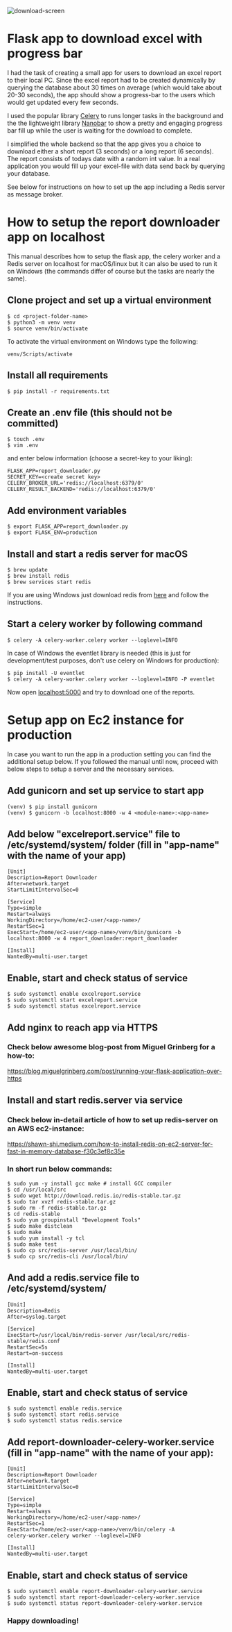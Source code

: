 ![download-screen](https://github.com/jphoga/flask-celery-excel-downloader/blob/main/download-long-report.gif?raw=true)


# Flask app to download excel with progress bar

I had the task of creating a small app for users to download an excel report to their local PC. Since the excel report had to be created dynamically by querying the database about 30 times on average (which would take about 20-30 seconds), the app should show a progress-bar to the users which would get updated every few seconds. 

I used the popular library [Celery](https://docs.celeryproject.org/en/stable/) to runs longer tasks in the background and the the lightweight library [Nanobar](https://nanobar.jacoborus.codes/) to show a pretty and engaging progress bar fill up while the user is waiting for the download to complete.  

I simplified the whole backend so that the app gives you a choice to download either a short report (3 seconds) or a long report (6 seconds). The report consists of todays date with a random int value. In a real application you would fill up your excel-file with data send back by querying your database. 

See below for instructions on how to set up the app including a Redis server as message broker. 

# How to setup the report downloader app on localhost

This manual describes how to setup the flask app, the celery worker and a Redis server on localhost for macOS/linux but it can also be used to run it on Windows (the commands differ of course but the tasks are nearly the same).

## Clone project and set up a virtual environment
	
	$ cd <project-folder-name>
	$ python3 -m venv venv
	$ source venv/bin/activate

To activate the virtual environment on Windows type the following:
	
	venv/Scripts/activate


## Install all requirements

	$ pip install -r requirements.txt

## Create an .env file (this should not be committed)
	
	$ touch .env
	$ vim .env

and enter below information (choose a secret-key to your liking):
	
	FLASK_APP=report_downloader.py
	SECRET_KEY=<create secret key> 
	CELERY_BROKER_URL='redis://localhost:6379/0'
	CELERY_RESULT_BACKEND='redis://localhost:6379/0'

## Add environment variables

	$ export FLASK_APP=report_downloader.py
	$ export FLASK_ENV=production

## Install and start a redis server for macOS

	$ brew update
	$ brew install redis
	$ brew services start redis
	
If you are using Windows just download redis from [here](https://github.com/microsoftarchive/redis/releases) and follow the instructions.

## Start a celery worker by following command
	
    $ celery -A celery-worker.celery worker --loglevel=INFO
    
In case of Windows the eventlet library is needed (this is just for development/test purposes, don't use celery on Windows for production):

	$ pip install -U eventlet
    $ celery -A celery-worker.celery worker --loglevel=INFO -P eventlet


Now open [localhost:5000](http://localhost:5000/) and try to download one of the reports.



# Setup app on Ec2 instance for production

In case you want to run the app in a production setting you can find the additional setup below.
If you followed the manual until now, proceed with below steps to setup a server and the necessary services.

## Add gunicorn and set up service to start app

	(venv) $ pip install gunicorn
	(venv) $ gunicorn -b localhost:8000 -w 4 <module-name>:<app-name>

## Add below "excelreport.service" file to /etc/systemd/system/ folder (fill in "app-name" with the name of your app)

	[Unit]
	Description=Report Downloader
	After=network.target
	StartLimitIntervalSec=0

	[Service]
	Type=simple
	Restart=always
	WorkingDirectory=/home/ec2-user/<app-name>/
	RestartSec=1
	ExecStart=/home/ec2-user/<app-name>/venv/bin/gunicorn -b  
	localhost:8000 -w 4 report_downloader:report_downloader

	[Install]
	WantedBy=multi-user.target

## Enable, start and check status of service

	$ sudo systemctl enable excelreport.service
	$ sudo systemctl start excelreport.service
	$ sudo systemctl status excelreport.service

## Add nginx to reach app via HTTPS
### Check below awesome blog-post from Miguel Grinberg for a how-to:
https://blog.miguelgrinberg.com/post/running-your-flask-application-over-https

## Install and start redis.server via service 
### Check below in-detail article of how to set up redis-server on an AWS ec2-instance:
https://shawn-shi.medium.com/how-to-install-redis-on-ec2-server-for-fast-in-memory-database-f30c3ef8c35e

### In short run below commands:

	$ sudo yum -y install gcc make # install GCC compiler
	$ cd /usr/local/src
	$ sudo wget http://download.redis.io/redis-stable.tar.gz
	$ sudo tar xvzf redis-stable.tar.gz
	$ sudo rm -f redis-stable.tar.gz
	$ cd redis-stable
	$ sudo yum groupinstall "Development Tools"
	$ sudo make distclean
	$ sudo make
	$ sudo yum install -y tcl
	$ sudo make test
	$ sudo cp src/redis-server /usr/local/bin/
	$ sudo cp src/redis-cli /usr/local/bin/

## And add a redis.service file to /etc/systemd/system/

	[Unit]
	Description=Redis
	After=syslog.target

	[Service]
	ExecStart=/usr/local/bin/redis-server /usr/local/src/redis-stable/redis.conf
	RestartSec=5s
	Restart=on-success

	[Install]
	WantedBy=multi-user.target
	
## Enable, start and check status of service

	$ sudo systemctl enable redis.service
	$ sudo systemctl start redis.service
	$ sudo systemctl status redis.service

## Add report-downloader-celery-worker.service (fill in "app-name" with the name of your app):

	[Unit]
	Description=Report Downloader
	After=network.target
	StartLimitIntervalSec=0

	[Service]
	Type=simple
	Restart=always
	WorkingDirectory=/home/ec2-user/<app-name>/
	RestartSec=1
	ExecStart=/home/ec2-user/<app-name>/venv/bin/celery -A 
	celery-worker.celery worker --loglevel=INFO

	[Install]
	WantedBy=multi-user.target

## Enable, start and check status of service

	$ sudo systemctl enable report-downloader-celery-worker.service
	$ sudo systemctl start report-downloader-celery-worker.service
	$ sudo systemctl status report-downloader-celery-worker.service


### Happy downloading!

